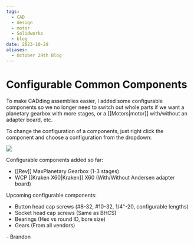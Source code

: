 ```yaml
---
tags:
  - CAD
  - design
  - motor
  - Solidworks
  - blog
date: 2023-10-29
aliases:
  - October 29th Blog
---
```

# Configurable Common Components

To make CADding assemblies easier, I added some configurable components so we no longer need to switch out whole parts if we want a planetary gearbox with more stages, or a [[Motors|motor]] with/without an adapter board, etc.

To change the configuration of a components, just right click the component and choose a configuration from the dropdown:

![](https://i.imgur.com/TabOh6l.png)

Configurable components added so far:
- [[Rev]] MaxPlanetary Gearbox (1-3 stages)
- WCP [[Kraken X60|Kraken]] X60 (With/Without Andersen adapter board)

Upcoming configurable components:
- Button head cap screws (#8-32, \#10-32, 1/4"-20, configurable lengths)
- Socket head cap screws (Same as BHCS)
- Bearings (Hex vs round ID, bore size)
- Gears (From all vendors)

\- Brandon
